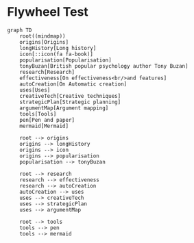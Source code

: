 
# Flywheel Test

<script src="https://cdn.jsdelivr.net/npm/mermaid@8/dist/mermaid.min.js"></script>

<script>mermaid.initialize({startOnLoad:true});</script>

```mermaid
graph TD
    root((mindmap))
    origins[Origins]
    longHistory[Long history]
    icon[::icon(fa fa-book)]
    popularisation[Popularisation]
    tonyBuzan[British popular psychology author Tony Buzan]
    research[Research]
    effectiveness[On effectiveness<br/>and features]
    autoCreation[On Automatic creation]
    uses[Uses]
    creativeTech[Creative techniques]
    strategicPlan[Strategic planning]
    argumentMap[Argument mapping]
    tools[Tools]
    pen[Pen and paper]
    mermaid[Mermaid]

    root --> origins
    origins --> longHistory
    origins --> icon
    origins --> popularisation
    popularisation --> tonyBuzan

    root --> research
    research --> effectiveness
    research --> autoCreation
    autoCreation --> uses
    uses --> creativeTech
    uses --> strategicPlan
    uses --> argumentMap

    root --> tools
    tools --> pen
    tools --> mermaid
